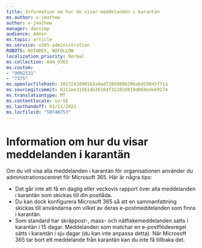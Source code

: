 ```yaml
---
title: Information om hur du visar meddelanden i karantän
ms.author: v-jmathew
author: v-jmathew
manager: dansimp
audience: Admin
ms.topic: article
ms.service: o365-administration
ROBOTS: NOINDEX, NOFOLLOW
localization_priority: Normal
ms.collection: Adm_O365
ms.custom:
- "9002531"
- "7375"
ms.openlocfilehash: 1027243d90562a9ad7389400b206a6d29845f71a
ms.sourcegitcommit: 6312ee31561db36104f32282d019d069ede69174
ms.translationtype: MT
ms.contentlocale: sv-SE
ms.lasthandoff: 03/11/2021
ms.locfileid: "50748753"
---
```

# <a name="info-about-viewing-quarantined-messages"></a>Information om hur du visar meddelanden i karantän

Om du vill visa alla meddelanden i karantän för organisationen använder du administrationscentret för Microsoft 365. Här är några tips:

- Det går inte att få en daglig eller veckovis rapport över alla meddelanden i karantän som skickas till din postlåda.
- Du kan dock konfigurera Microsoft 365 så att en sammanfattning skickas till användarna om vilket av deras e-postmeddelanden som finns i karantän.
- Som standard har skräppost-, mass- och nätfiskemeddelanden satts i karantän i 15 dagar. Meddelanden som matchar en e-postflödesregel sätts i karantän i sju dagar (du kan inte anpassa detta). När Microsoft 365 tar bort ett meddelande från karantän kan du inte få tillbaka det.
